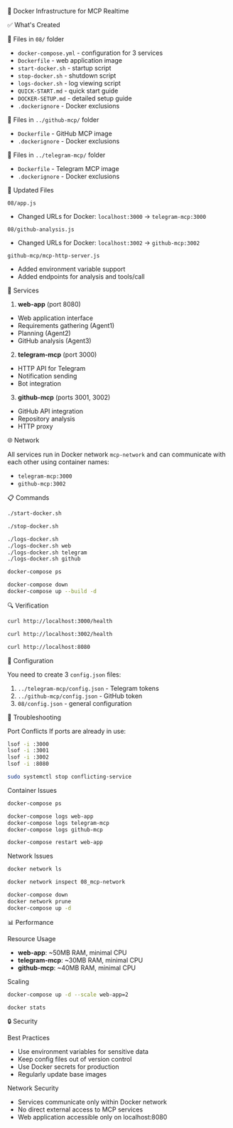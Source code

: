 🐳 Docker Infrastructure for MCP Realtime

✅ What's Created

📁 Files in `08/` folder
- `docker-compose.yml` - configuration for 3 services
- `Dockerfile` - web application image
- `start-docker.sh` - startup script
- `stop-docker.sh` - shutdown script
- `logs-docker.sh` - log viewing script
- `QUICK-START.md` - quick start guide
- `DOCKER-SETUP.md` - detailed setup guide
- `.dockerignore` - Docker exclusions

📁 Files in `../github-mcp/` folder
- `Dockerfile` - GitHub MCP image
- `.dockerignore` - Docker exclusions

📁 Files in `../telegram-mcp/` folder
- `Dockerfile` - Telegram MCP image
- `.dockerignore` - Docker exclusions

🔧 Updated Files

`08/app.js`
- Changed URLs for Docker: `localhost:3000` → `telegram-mcp:3000`

`08/github-analysis.js`
- Changed URLs for Docker: `localhost:3002` → `github-mcp:3002`

`github-mcp/mcp-http-server.js`
- Added environment variable support
- Added endpoints for analysis and tools/call

🚀 Services

1. **web-app** (port 8080)
- Web application interface
- Requirements gathering (Agent1)
- Planning (Agent2)
- GitHub analysis (Agent3)

2. **telegram-mcp** (port 3000)
- HTTP API for Telegram
- Notification sending
- Bot integration

3. **github-mcp** (ports 3001, 3002)
- GitHub API integration
- Repository analysis
- HTTP proxy

🌐 Network

All services run in Docker network `mcp-network` and can communicate with each other using container names:
- `telegram-mcp:3000`
- `github-mcp:3002`

📋 Commands

```bash
./start-docker.sh

./stop-docker.sh

./logs-docker.sh
./logs-docker.sh web
./logs-docker.sh telegram
./logs-docker.sh github

docker-compose ps

docker-compose down
docker-compose up --build -d
```

🔍 Verification

```bash
curl http://localhost:3000/health

curl http://localhost:3002/health

curl http://localhost:8080
```

📝 Configuration

You need to create 3 `config.json` files:
1. `../telegram-mcp/config.json` - Telegram tokens
2. `../github-mcp/config.json` - GitHub token
3. `08/config.json` - general configuration

🔧 Troubleshooting

Port Conflicts
If ports are already in use:
```bash
lsof -i :3000
lsof -i :3001
lsof -i :3002
lsof -i :8080

sudo systemctl stop conflicting-service
```

Container Issues
```bash
docker-compose ps

docker-compose logs web-app
docker-compose logs telegram-mcp
docker-compose logs github-mcp

docker-compose restart web-app
```

Network Issues
```bash
docker network ls

docker network inspect 08_mcp-network

docker-compose down
docker network prune
docker-compose up -d
```

📊 Performance

Resource Usage
- **web-app**: ~50MB RAM, minimal CPU
- **telegram-mcp**: ~30MB RAM, minimal CPU
- **github-mcp**: ~40MB RAM, minimal CPU

Scaling
```bash
docker-compose up -d --scale web-app=2

docker stats
```

🔒 Security

Best Practices
- Use environment variables for sensitive data
- Keep config files out of version control
- Use Docker secrets for production
- Regularly update base images

Network Security
- Services communicate only within Docker network
- No direct external access to MCP services
- Web application accessible only on localhost:8080
